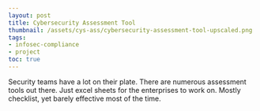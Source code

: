 ```yaml
---
layout: post
title: Cybersecurity Assessment Tool
thumbnail: /assets/cys-ass/cybersecurity-assessment-tool-upscaled.png
tags: 
- infosec-compliance
- project
toc: true
---
```

Security teams have a lot on their plate. There are numerous assessment tools out there. Just excel sheets for the enterprises to work on. Mostly checklist, yet barely effective most of the time.

